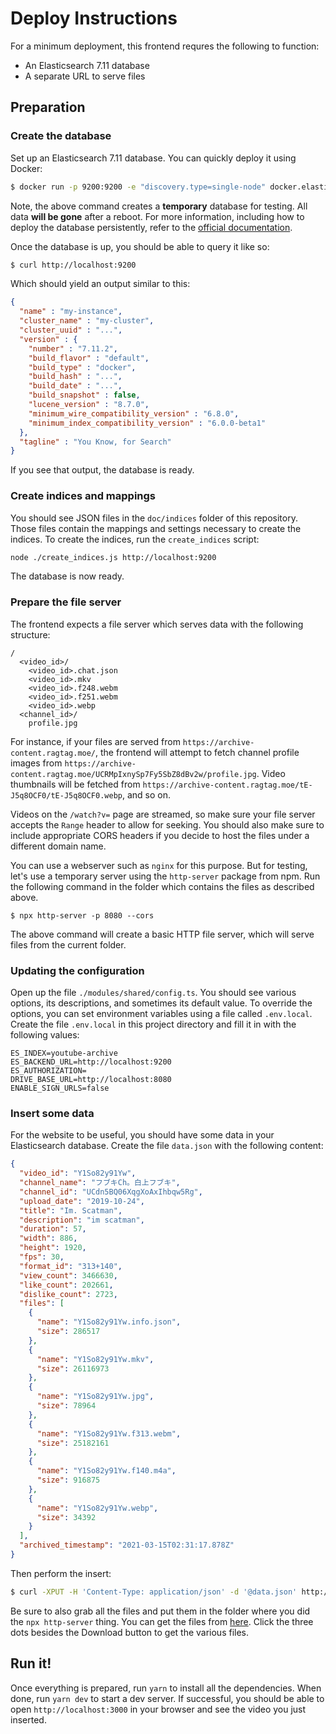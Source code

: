 # Deploy Instructions

For a minimum deployment, this frontend requres the following to function:

- An Elasticsearch 7.11 database
- A separate URL to serve files

## Preparation

### Create the database

Set up an Elasticsearch 7.11 database. You can quickly deploy it using Docker:

```bash
$ docker run -p 9200:9200 -e "discovery.type=single-node" docker.elastic.co/elasticsearch/elasticsearch:7.11.2
```

Note, the above command creates a **temporary** database for testing. All data **will be gone** after a reboot. For more information, including how to deploy the database persistently, refer to the [official documentation](https://www.elastic.co/guide/en/elasticsearch/reference/7.11/docker.html).

Once the database is up, you should be able to query it like so:

```bash
$ curl http://localhost:9200
```

Which should yield an output similar to this:

```json
{
  "name" : "my-instance",
  "cluster_name" : "my-cluster",
  "cluster_uuid" : "...",
  "version" : {
    "number" : "7.11.2",
    "build_flavor" : "default",
    "build_type" : "docker",
    "build_hash" : "...",
    "build_date" : "...",
    "build_snapshot" : false,
    "lucene_version" : "8.7.0",
    "minimum_wire_compatibility_version" : "6.8.0",
    "minimum_index_compatibility_version" : "6.0.0-beta1"
  },
  "tagline" : "You Know, for Search"
}
```

If you see that output, the database is ready.

### Create indices and mappings

You should  see JSON files in the `doc/indices` folder of this repository. Those files contain the mappings and settings necessary to create the indices. To create the indices, run the `create_indices` script:

```bash
node ./create_indices.js http://localhost:9200
```

The database is now ready.

### Prepare the file server

The frontend expects a file server which serves data with the following structure:

```
/
  <video_id>/
    <video_id>.chat.json
    <video_id>.mkv
    <video_id>.f248.webm
    <video_id>.f251.webm
    <video_id>.webp
  <channel_id>/
    profile.jpg
```

For instance, if your files are served from `https://archive-content.ragtag.moe/`, the frontend will attempt to fetch channel profile images from `https://archive-content.ragtag.moe/UCRMpIxnySp7Fy5SbZ8dBv2w/profile.jpg`. Video thumbnails will be fetched from `https://archive-content.ragtag.moe/tE-J5q8OCF0/tE-J5q8OCF0.webp`, and so on.

Videos on the `/watch?v=` page are streamed, so make sure your file server accepts the `Range` header to allow for seeking. You should also make sure to include appropriate CORS headers if you decide to host the files under a different domain name.

You can use a webserver such as `nginx` for this purpose. But for testing, let's use a temporary server using the `http-server` package from npm. Run the following command in the folder which contains the files as described above.

```
$ npx http-server -p 8080 --cors
```

The above command will create a basic HTTP file server, which will serve files from the current folder.

### Updating the configuration

Open up the file `./modules/shared/config.ts`. You should see various options, its descriptions, and sometimes its default value. To override the options, you can set environment variables using a file called `.env.local`. Create the file `.env.local` in this project directory and fill it in with the following values:

```
ES_INDEX=youtube-archive
ES_BACKEND_URL=http://localhost:9200
ES_AUTHORIZATION=
DRIVE_BASE_URL=http://localhost:8080
ENABLE_SIGN_URLS=false
```

### Insert some data

For the website to be useful, you should have some data in your Elasticsearch database. Create the file `data.json` with the following content:

```json
{
  "video_id": "Y1So82y91Yw",
  "channel_name": "フブキCh。白上フブキ",
  "channel_id": "UCdn5BQ06XqgXoAxIhbqw5Rg",
  "upload_date": "2019-10-24",
  "title": "Im. Scatman",
  "description": "im scatman",
  "duration": 57,
  "width": 886,
  "height": 1920,
  "fps": 30,
  "format_id": "313+140",
  "view_count": 3466630,
  "like_count": 202661,
  "dislike_count": 2723,
  "files": [
    {
      "name": "Y1So82y91Yw.info.json",
      "size": 286517
    },
    {
      "name": "Y1So82y91Yw.mkv",
      "size": 26116973
    },
    {
      "name": "Y1So82y91Yw.jpg",
      "size": 78964
    },
    {
      "name": "Y1So82y91Yw.f313.webm",
      "size": 25182161
    },
    {
      "name": "Y1So82y91Yw.f140.m4a",
      "size": 916875
    },
    {
      "name": "Y1So82y91Yw.webp",
      "size": 34392
    }
  ],
  "archived_timestamp": "2021-03-15T02:31:17.878Z"
}
```

Then perform the insert:

```bash
$ curl -XPUT -H 'Content-Type: application/json' -d '@data.json' http://localhost:9200/youtube-archive/_doc/Y1So82y91Yw
```

Be sure to also grab all the files and put them in the folder where you did the `npx http-server` thing. You can get the files from [here](https://archive.ragtag.moe/watch?v=Y1So82y91Yw). Click the three dots besides the Download button to get the various files.

## Run it!

Once everything is prepared, run `yarn` to install all the dependencies. When done, run `yarn dev` to start a dev server. If successful, you should be able to open `http://localhost:3000` in your browser and see the video you just inserted.
